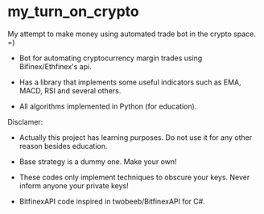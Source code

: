 # my_turn_on_crypto
My attempt to make money using automated trade bot in the crypto space. =)

- Bot for automating cryptocurrency margin trades using Bifinex/Ethfinex's api.

- Has a library that implements some useful indicators such as EMA, MACD, RSI and several others.

- All algorithms implemented in Python (for education).

Disclamer:

- Actually this project has learning purposes. Do not use it for any other reason besides education.

- Base strategy is a dummy one. Make your own!

- These codes only implement techniques to obscure your keys. Never inform anyone your private keys!

- BitfinexAPI code inspired in twobeeb/BitfinexAPI for C#.
